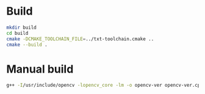 # Build

```bash
mkdir build
cd build
cmake -DCMAKE_TOOLCHAIN_FILE=../txt-toolchain.cmake ..
cmake --build .
```

# Manual build
```bash
g++ -I/usr/include/opencv -lopencv_core -lm -o opencv-ver opencv-ver.cpp
```
